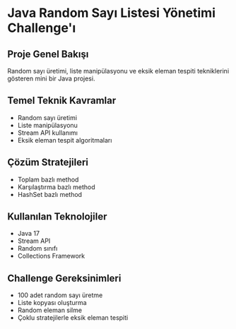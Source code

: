 # Java Random Sayı Listesi Yönetimi Challenge'ı

## Proje Genel Bakışı
Random sayı üretimi, liste manipülasyonu ve eksik eleman tespiti tekniklerini gösteren mini bir Java projesi.

## Temel Teknik Kavramlar
- Random sayı üretimi
- Liste manipülasyonu
- Stream API kullanımı
- Eksik eleman tespit algoritmaları

## Çözüm Stratejileri
- Toplam bazlı method
- Karşılaştırma bazlı method
- HashSet bazlı method

## Kullanılan Teknolojiler
- Java 17
- Stream API
- Random sınıfı
- Collections Framework

## Challenge Gereksinimleri
- 100 adet random sayı üretme
- Liste kopyası oluşturma
- Random eleman silme
- Çoklu stratejilerle eksik eleman tespiti
